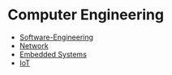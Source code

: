 # Computer Engineering

- [Software-Engineering](Software-Engineering.md)
- [Network](Network.md)
- [Embedded Systems](Embedded%20Systems.md)
- [IoT](IoT.md)